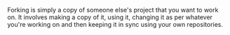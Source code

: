 Forking is simply a copy of someone else's project that you want to work on. It involves making a copy of it, using it, changing it as per whatever you're working on and then keeping it in sync using your own repositories. 
